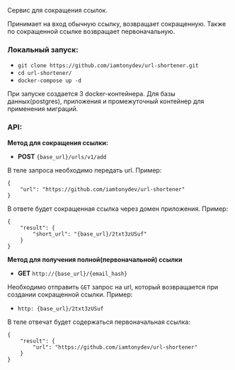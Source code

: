 Сервис для сокращения ссылок.

Принимает на вход обычную ссылку, возвращает сокращенную.
Также по сокращенной ссылке возвращает первоначальную.

### Локальный запуск:

* `git clone https://github.com/iamtonydev/url-shortener.git`
* `cd url-shortener/`
* `docker-compose up -d`

При запуске создается 3 docker-контейнера. Для базы данных(postgres), приложения
и промежуточный контейнер для применения миграций.

### API:

**Метод для сокращения ссылки:**

* **POST** `{base_url}/urls/v1/add`

В теле запроса необходимо передать url. Пример:
 
```
{
    "url": "https://github.com/iamtonydev/url-shortener"
}
```

В ответе будет сокращенная ссылка через домен приложения.
Пример:
```
{
    "result": {
        "short_url": "{base_url}/2txt3zUSuf"
    }
}
```

**Метод для получения полной(первоначальной) ссылки**

* **GET** `http://{base_url}/{email_hash}`

Необходимо отправить `GET` запрос на url, который возвращается
при создании сокращенной ссылки. Пример:

* `http: {base_url}/2txt3zUSuf`

В теле отвечат будет содержаться первоначальная ссылка:

```
{
    "result": {
        "url": "https://github.com/iamtonydev/url-shortener"
    }
}
```
